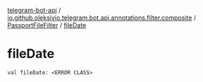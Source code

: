 [telegram-bot-api](../../index.md) / [io.github.oleksivio.telegram.bot.api.annotations.filter.composite](../index.md) / [PassportFileFilter](index.md) / [fileDate](./file-date.md)

# fileDate

`val fileDate: <ERROR CLASS>`